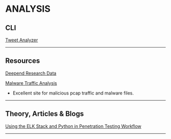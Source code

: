 # ANALYSIS

## CLI

[Tweet Analyzer](https://github.com/x0rz/tweets_analyzer)

---

## Resources

[Deepend Research Data](http://data.deependresearch.org/)

[Malware Traffic Analysis](http://www.malware-traffic-analysis.net/)

- Excellent site for malicious pcap traffic and malware files.

---

## Theory, Articles & Blogs

[Using the ELK Stack and Python in Penetration Testing Workflow](https://qbox.io/blog/elk-penetration-testing-workflow-elasticsearch-python)

---
